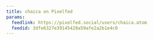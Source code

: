 ```yaml
---
title: chaica on Pixelfed
params:
  feedlink: https://pixelfed.social/users/chaica.atom
  feedid: 3dfe6327e39145428a59afe2a2b1e4c0
---
```

